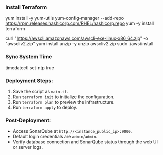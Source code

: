 ### Install Terraform

yum install -y yum-utils
yum-config-manager --add-repo https://rpm.releases.hashicorp.com/RHEL/hashicorp.repo
yum -y install terraform

curl "https://awscli.amazonaws.com/awscli-exe-linux-x86_64.zip" -o "awscliv2.zip"
yum install unzip -y
unzip awscliv2.zip
sudo ./aws/install

### Sync System Time

timedatectl set-ntp true

### Deployment Steps:

1.  Save the script as `main.tf`.
2.  Run `terraform init` to initialize the configuration.
3.  Run `terraform plan` to preview the infrastructure.
4.  Run `terraform apply` to deploy.

### Post-Deployment:

-   Access SonarQube at `http://<instance_public_ip>:9000`.
-   Default login credentials are `admin`/`admin`.
-   Verify database connection and SonarQube status through the web UI or server logs.
